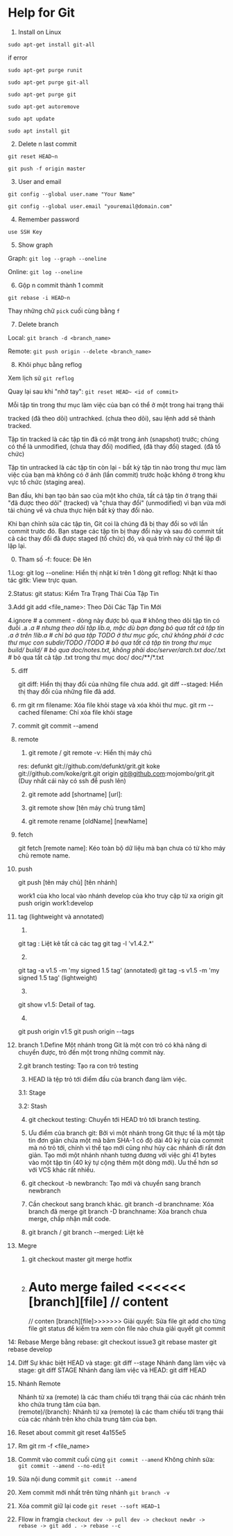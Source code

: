 Help for Git
============


1. Install on Linux

`sudo apt-get install git-all`

if error

`sudo apt-get purge runit`

`sudo apt-get purge git-all`

`sudo apt-get purge git`

`sudo apt-get autoremove`

`sudo apt update`

`sudo apt install git`


2. Delete n last commit

`git reset HEAD~n`

`git push -f origin master`


3. User and email

`git config --global user.name "Your Name"`

`git config --global user.email "youremail@domain.com"`


4. Remember password

`use SSH Key`


5. Show graph

Graph: `git log --graph --oneline`

Online: `git log --oneline`

6. Gộp n commit thành 1 commit

`git rebase -i HEAD~n`

Thay những chữ `pick` cuối cùng bằng `f` 

7. Delete branch

Local:
`git branch -d <branch_name>`

Remote:
`git push origin --delete <branch_name>`

8. Khôi phục bằng reflog 

Xem lịch sử `git reflog`
 
Quay lại sau khi "nhỡ tay": `git reset HEAD~ <id of commit>`


Mỗi tập tin trong thư mục làm việc của bạn có thể ở một trong hai trạng thái 

tracked (đã theo dõi)
untrachked. (chưa theo dõi), sau lệnh add sẽ thành tracked.

Tập tin tracked là các tập tin đã có mặt trong ảnh (snapshot) trước; chúng có thể là 
unmodified, (chưa thay đổi)
modified, (đã thay đổi)
staged. (đã tổ chức)

Tập tin untracked là các tập tin còn lại - bất kỳ tập tin nào trong thư mục làm việc của bạn mà không có ở ảnh (lần commit) trước hoặc không ở trong khu vực tổ chức (staging area). 

Ban đầu, khi bạn tạo bản sao của một kho chứa, tất cả tập tin ở trạng thái "đã được theo dõi" (tracked) và "chưa thay đổi" (unmodified) vì bạn vừa mới tải chúng về và chưa thực hiện bất kỳ thay đổi nào.

Khi bạn chỉnh sửa các tập tin, Git coi là chúng đã bị thay đổi so với lần commit trước đó. Bạn stage các tập tin bị thay đổi này và sau đó commit tất cả các thay đổi đã được staged (tổ chức) đó, và quá trình này cứ thế lặp đi lặp lại.


0. Tham số
	-f: fouce: Đè lên

1.Log:
	git log --oneline: Hiển thị nhật kí trên 1 dòng
	git reflog: Nhật kí thao tác
	gitk: View trực quan.


2.Status:
	git status:	Kiểm Tra Trạng Thái Của Tập Tin


3.Add 
	git add <file_name>:	Theo Dõi Các Tập Tin Mới
	

4.ignore
	# a comment - dòng này được bỏ qua
	# không theo dõi tập tin có đuôi .a 
	*.a
	# nhưng theo dõi tập lib.a, mặc dù bạn đang bỏ qua tất cả tập tin .a ở trên
	!lib.a
	# chỉ bỏ qua tập TODO ở thư mục gốc, chứ không phải ở các thư mục con subdir/TODO
	/TODO
	# bỏ qua tất cả tập tin trong thư mục build/
	build/
	# bỏ qua doc/notes.txt, không phải doc/server/arch.txt
	doc/*.txt
	# bỏ qua tất cả tập .txt trong thư mục doc/
	doc/**/*.txt

5. diff

	git diff: Hiển thị thay đổi của những file chưa add.
	git diff --staged: Hiển thị thay đổi của những file đã add.

6. rm
	git rm filename: Xóa file khỏi stage và xóa khỏi thư mục.
	git rm --cached filename: Chỉ xóa file khỏi stage

7. commit
	git commit --amend

8. remote
	1. git remote / git remote -v: Hiển thị máy chủ
	
	res:
	defunkt   git://github.com/defunkt/grit.git
	koke      git://github.com/koke/grit.git
	origin    git@github.com:mojombo/grit.git (Duy nhất cái này có ssh để push lên)

	2. git remote add [shortname] [url]:

	3. git remote show [tên máy chủ trung tâm]

	4. git remote rename [oldName] [newName]


9. fetch

	git fetch [remote name]: Kéo toàn bộ dữ liệu mà bạn chưa có từ kho máy chủ remote name.

10. push

	git push [tên máy chủ] [tên nhánh]

	work1 của kho local vào nhánh develop của kho truy cập từ xa origin
	git push origin work1:develop

11. tag (lightweight và annotated)

	1.
	git tag : Liệt kê tất cả các tag
	git tag -l 'v1.4.2.*'

	2.
	git tag -a v1.5 -m 'my signed 1.5 tag' (annotated)
	git tag -s v1.5 -m 'my signed 1.5 tag' (lightweight)

	3.
	git show v1.5: Detail of tag.

	4.
	git push origin v1.5
	git push origin --tags



12. branch
	1.Define
	Một nhánh trong Git là một con trỏ có khả năng di chuyển được, trỏ đến một trong những commit này.

	2.git branch testing: 
	Tạo ra con trỏ testing

	3. HEAD là tệp trỏ tới điểm đầu của branch đang làm việc.

	3.1: Stage

	3.2: Stash

	4. git checkout testing: Chuyển tới HEAD trỏ tới branch testing.

	5. Ưu điểm của branch git:
	Bởi vì một nhánh trong Git thực tế là một tập tin đơn giản chứa một mã băm SHA-1 có độ dài 40 ký tự của commit mà nó trỏ tới, chính vì thế tạo mới cũng như hủy các nhánh đi rất đơn giản. Tạo mới một nhánh nhanh tương đương với việc ghi 41 bytes vào một tập tin (40 ký tự cộng thêm một dòng mới). Ưu thế hơn sơ với VCS khác rất nhiều.

	6. git checkout -b newbranch: Tạo mới và chuyển sang branch newbranch

	7. 
		Cần checkout sang branch khác.
		git branch -d branchname: Xóa branch đã merge
		git branch -D branchname: Xóa branch chưa merge, chấp nhận mất code.				

	8. git branch / git branch --merged: Liệt kê
	

13. Megre 

	1. git checkout master
	git merge hotfix

	2. Auto merge failed
		<<<<<< [branch][file]
		// content
		=================
		// conten
		[branch][file]>>>>>>>
	Giải quyết: 
		Sửa file
		git add cho từng file
		git status để kiểm tra xem còn file nào chưa giải quyết
		git commit

14: Rebase
	Merge bằng rebase:
	git checkout issue3
	git rebase master
	git rebase develop

14. Diff
	Sự khác biệt
	HEAD và stage: git diff --stage
	Nhánh đang làm việc và stage: git diff STAGE
	Nhánh đang làm việc và HEAD: git diff HEAD

14. Nhánh Remote

	Nhánh từ xa (remote) là các tham chiếu tới trạng thái của các nhánh trên kho chứa trung tâm của bạn.	
	(remote)/(branch): Nhánh từ xa (remote) là các tham chiếu tới trạng thái của các nhánh trên kho chứa trung tâm của bạn.
	
15.	Reset about commit
	git reset 4a155e5

16.	Rm
	git rm -f <file_name>
	
17. Commit vào commit cuối cùng
	` git commit --amend `
	Không chỉnh sửa:  ` git commit --amend --no-edit`
	
18. Sửa nội dung commit
	` git commit --amend `

19. Xem commit mới nhất trên từng nhánh
	`git branch -v`

20. Xóa commit giữ lại code
	`git reset --soft HEAD~1`

21. Fllow in framgia
	`checkout dev -> pull dev -> checkout newbr -> rebase -> git add . -> rebase --c`

